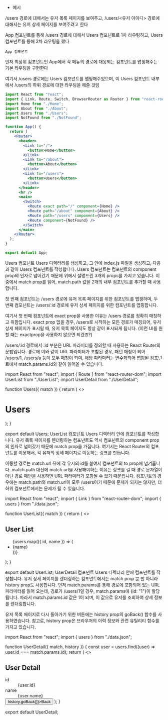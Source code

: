 - 예시

/users 경로에 대해서는 유저 목록 페이지를 보여주고, /users/<유저 아이디> 경로에 대해서는 유저 상세 페이지를 보여주려고 한다

App 컴포넌트를 통해 /users 경로에 대해서 Users 컴포넌트로 1차 라우팅하고, Users 컴포넌트를 통해 2차 라우팅을 했다

`App 컴포넌트`

먼저 최상위 컴포넌트인 App에서 각 메뉴의 경로에 대응되는 컴포넌트를 맵핑해주는 기본 라우팅을 구현한다

여기서 /users 경로에는 Users 컴포넌트를 맵핑해주었으며, 이 Users 컴포넌트 내부에서 /users의 하위 경로에 대한 라우팅을 해줄 것임

```jsx
import React from "react";
import { Link, Route, Switch, BrowserRouter as Router } from "react-router-dom";
import Home from "./Home";
import About from "./About";
import Users from "./Users";
import NotFound from "./NotFound";

function App() {
  return (
    <Router>
      <header>
        <Link to="/">
          <button>Home</button>
        </Link>
        <Link to="/about">
          <button>About</button>
        </Link>
        <Link to="/users">
          <button>Users</button>
        </Link>
      </header>
      <hr />
      <main>
        <Switch>
          <Route exact path="/" component={Home} />
          <Route path="/about" component={About} />
          <Route path="/users" component={Users} />
          <Route component={NotFound} />
        </Switch>
      </main>
    </Router>
  );
}

export default App;
```

Users 컴포넌트
Users 디렉터리를 생성하고, 그 안에 index.js 파일을 생성하고, 다음과 같이 Users 컴포넌트를 작성합니다. Users 컴포넌트는 <Route> 컴포넌트의 component prop의 인자로 넘어갔기 때문에 위에서 설명드린 3개의 props를 가지고 있습니다. 이 중에서 match prop를 읽어, match.path 값을 2개의 내부 <Route> 컴포넌트를 추가할 때 사용합니다.

첫 번째 <Route> 컴포넌트는 /users 경로에 유저 목록 페이지를 위한 <UserList> 컴포넌트를 맵핑하며, 두 번째 <Route> 컴포넌트는 /users/:id 경로에 유저 상세 페이지를 위한 <UserDetail> 컴포넌트를 맵핑합니다.

여기서 첫 번째 <Route> 컴포넌트에 exact prop을 사용한 이유는 /users 경로를 정확히 매칭하고 위함입니다. exact prop 없을 경우, /users로 시작하는 모든 경로가 매칭되어, 유저 상세 페이지가 표시될 때, 유저 목록 페이지도 항상 같이 표시되게 됩니다. (이런 UI를 원할 때는 exactprop을 사용하지 않으면 되겠죠?)

/users/:id 경로에서 :id 부분은 URL 파라미터를 정의할 때 사용하는 React Router의 문법입니다. 경로에 이와 같이 URL 파라미터가 포함된 경우, 패턴 매칭이 되어 /users/1, /users/a 등이 모두 매칭이 되며, 해당 파라미터는 변수화되어 맵핑된 컴포넌트에서 match.params.id와 같이 읽어올 수 있습니다.

import React from "react";
import { Route } from "react-router-dom";
import UserList from "./UserList";
import UserDetail from "./UserDetail";

function Users({ match }) {
return (
<>

<h1>Users</h1>
<Route exact path={match.path} component={UserList} />
<Route path={`${match.path}/:id`} component={UserDetail} />
</>
);
}

export default Users;
UserList 컴포넌트
Users 디렉터리 안에 <UserList> 컴포넌트를 작성합니다. 유저 목록 페이지를 렌더링하는 <UserList> 컴포넌트도 역시 <Route> 컴포넌트의 component prop의 인자로 넘어갔기 때문에 match prop을 가집니다. 여기서는 React Router의 <Link> 컴포넌트를 이용해서, 각 유저의 상세 페이지로 이동하는 링크를 만듭니다.

이동할 경로는 match.url 뒤에 각 유저의 id를 붙여서 <Link> 컴포넌트의 to prop에 넘겨줍니다. match.path 대신에 match.url을 사용해야하는 이유는 링크를 걸 때 경로 문자열이 아닌 경로 패턴을 사용하면 URL 파라미터가 포함될 수 있기 때문입니다. <UserList> 컴포넌트의 경우에는 match.path와 match.url이 모두 /users이기 때문에 문제가 되지는 않지만, 더 하위 컴포넌트에서는 문제가 될 수 있습니다.

import React from "react";
import { Link } from "react-router-dom";
import { users } from "./data.json";

function UserList({ match }) {
return (
<>

<h2>User List</h2>
<ul>
{users.map(({ id, name }) => (
<li key={id}>
<Link to={`${match.url}/${id}`}>{name}</Link>
</li>
))}
</ul>
</>
);
}

export default UserList;
UserDetail 컴포넌트
Users 디렉터리 안에 <UserDetail> 컴포넌트를 작성합니다. 유저 상세 페이지를 렌더링하는 <UserDetail> 컴포넌트에서는 match prop 뿐 만 아니라 history prop도 사용합니다. 먼저 match.params를 통해 경로에 포함되어 있는 URL 파라미터를 읽어 오는데, 경로가 /users/1일 경우, match.params에 {id: "1"}이 할당됩니다. 따라서 match.params.id 값은 1이 되며, 이 값으로 유저를 조회하여 상세 정보를 렌더링합니다.

유저 목록 페이지로 다시 돌아가기 위한 버튼에는 history prop의 goBack() 함수를 사용하였습니다. 참고로, history prop은 브라우저의 이력 정보와 관련 유틸리티 함수를 가지고 있습니다.

import React from "react";
import { users } from "./data.json";

function UserDetail({ match, history }) {
const user = users.find((user) => user.id === match.params.id);
return (
<>

<h2>User Detail</h2>
<dt>id</dt>
<dd>{user.id}</dd>
<dt>name</dt>
<dd>{user.name}</dd>
<button onClick={() => history.goBack()}>Back</button>
</>
);
}

export default UserDetail;

